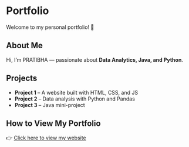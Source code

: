 # Portfolio

Welcome to my personal portfolio! 🚀  

## About Me
Hi, I’m PRATIBHA — passionate about **Data Analytics, Java, and Python**.  

## Projects
- **Project 1** – A website built with HTML, CSS, and JS  
- **Project 2** – Data analysis with Python and Pandas  
- **Project 3** – Java mini-project  

## How to View My Portfolio
👉 [Click here to view my website](https://pratibha059.github.io/)


